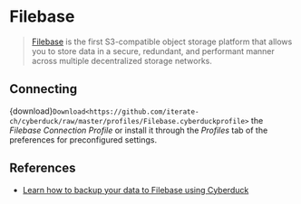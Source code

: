 Filebase
====

> [Filebase](https://docs.filebase.com/) is the first S3-compatible object storage platform that allows you to store data in a secure, redundant, and performant manner across multiple decentralized storage networks.

## Connecting

{download}`Download<https://github.com/iterate-ch/cyberduck/raw/master/profiles/Filebase.cyberduckprofile>` the *Filebase Connection Profile* or install it through the *Profiles* tab of the preferences for preconfigured settings.

## References

- [Learn how to backup your data to Filebase using Cyberduck](https://docs.filebase.com/client-configurations/cyberduck)
